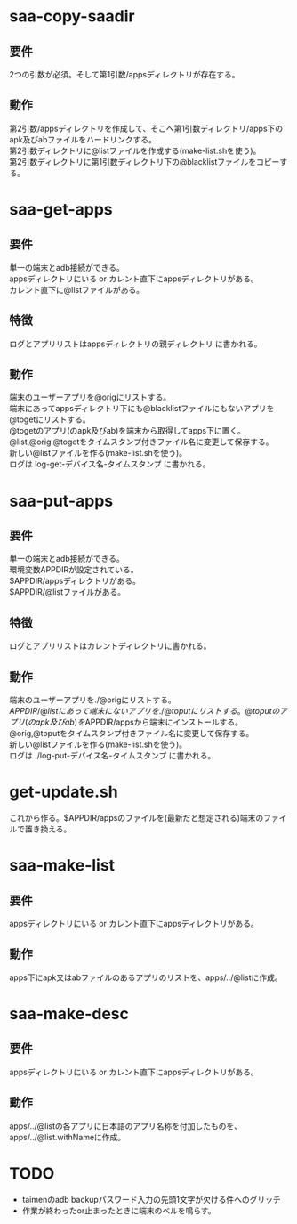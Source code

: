 # saa-copy-saadir
## 要件
  2つの引数が必須。そして第1引数/appsディレクトリが存在する。  
## 動作
  第2引数/appsディレクトリを作成して、そこへ第1引数ディレクトリ/apps下のapk及びabファイルをハードリンクする。  
  第2引数ディレクトリに@listファイルを作成する(make-list.shを使う)。  
  第2引数ディレクトリに第1引数ディレクトリ下の@blacklistファイルをコピーする。  

# saa-get-apps
## 要件
  単一の端末とadb接続ができる。  
  appsディレクトリにいる or カレント直下にappsディレクトリがある。  
  カレント直下に@listファイルがある。  
## 特徴
  ログとアプリリストはappsディレクトリの親ディレクトリ  に書かれる。  
## 動作
  端末のユーザーアプリを@origにリストする。  
  端末にあってappsディレクトリ下にも@blacklistファイルにもないアプリを@togetにリストする。  
  @togetのアプリ(のapk及びab)を端末から取得してapps下に置く。  
  @list,@orig,@togetをタイムスタンプ付きファイル名に変更して保存する。  
  新しい@listファイルを作る(make-list.shを使う)。  
  ログは log-get-デバイス名-タイムスタンプ に書かれる。  

# saa-put-apps
## 要件
  単一の端末とadb接続ができる。  
  環境変数APPDIRが設定されている。  
  $APPDIR/appsディレクトリがある。  
  $APPDIR/@listファイルがある。  
## 特徴
  ログとアプリリストはカレントディレクトリに書かれる。  
## 動作
  端末のユーザーアプリを./@origにリストする。  
  $APPDIR/@listにあって端末にないアプリを./@toputにリストする。  
  @toputのアプリ(のapk及びab)を$APPDIR/appsから端末にインストールする。  
  @orig,@toputをタイムスタンプ付きファイル名に変更して保存する。  
  新しい@listファイルを作る(make-list.shを使う)。  
  ログは ./log-put-デバイス名-タイムスタンプ に書かれる。  

# get-update.sh
これから作る。$APPDIR/appsのファイルを(最新だと想定される)端末のファイルで置き換える。

# saa-make-list
## 要件
  appsディレクトリにいる or カレント直下にappsディレクトリがある。  
## 動作
  apps下にapk又はabファイルのあるアプリのリストを、apps/../@listに作成。  

# saa-make-desc
## 要件
  appsディレクトリにいる or カレント直下にappsディレクトリがある。  
## 動作
  apps/../@listの各アプリに日本語のアプリ名称を付加したものを、  
  apps/../@list.withNameに作成。  

# TODO
- taimenのadb backupパスワード入力の先頭1文字が欠ける件へのグリッチ
- 作業が終わったor止まったときに端末のベルを鳴らす。
